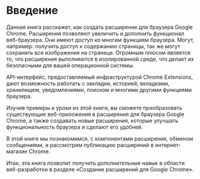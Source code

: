 # Введение

Данная книга расскажет, как создать расширение для браузера Google Chrome. Расширения позволяют увеличить и дополнить функционал веб-браузера. Они имеют доступ ко многим функциям браузера. Могут, например: получить доступ к содержанию страницы, так же могут сохранить все изображения на странице. Огромным плюсом является то, что расширения выполняются в изолированной среде, что делает их безопасными для вашей операционной системы.

API-интерфейс, предоставляемый инфраструктурой Chrome Extensions, дают возможность работать с закладки, историей, вкладками, хранилищем, уведомлениями, поиском и многими другими функциями браузера.

Изучив примеры и уроки из этой книги, вы сможете преобразовать существующие веб-приложения в расширения для браузера Google Chrome, а также создавать новые расширения, которые улучшать функциональность браузера и сделают его удобней.

В этой книге мы познакомимся, с компонентами расширения, обменом сообщениями, и рассмотрим публикацию расширений в интернет-магазин Chrome.

Итак, эта книга позволит получить дополнительные навык в области веб-разработки в разделе «Создание расширений для Google Chrome».

